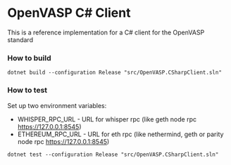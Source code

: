 # OpenVASP C# Client

This is a reference implementation for a C# client for the OpenVASP standard

### How to build

```
dotnet build --configuration Release "src/OpenVASP.CSharpClient.sln"
```

### How to test

Set up two environment variables:

- WHISPER_RPC_URL - URL for whisper rpc (like geth node rpc https://127.0.0.1:8545)
- ETHEREUM_RPC_URL - URL for eth rpc (like nethermind, geth or parity node rpc https://127.0.0.1:8545)

```
dotnet test --configuration Release "src/OpenVASP.CSharpClient.sln"
```
